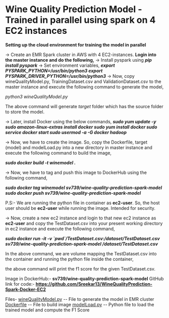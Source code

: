 ﻿# Wine Quality Prediction Model - Trained in parallel using spark on 4 EC2 instances

**Setting up the cloud environment for training the model in parallel**

-> Create an EMR Spark cluster in AWS with 4 EC2-instances.
**Login into the master instance and do the following,**
-> Install pyspark using ***pip install pyspark***
-> Set environment variables,
***export PYSPARK_PYTHON=/usr/bin/python3
export PYSPARK_DRIVER_PYTHON=/usr/bin/python3***
-> Now, copy wineQualityModel.py, TrainingDataset.csv and ValidationDataset.csv to the master instance and execute the following command to generate the model,

*python3 wineQualityModel.py* 

The above command will generate *target* folder which has the source folder to store the model.

-> Later, install Docker using the below commands,
***sudo yum update -y
sudo amazon-linux-extras install docker
sudo yum install docker
sudo service docker start
sudo usermod -a -G docker hadoop***

-> Now, we have to create the image. So, copy the Dockerfile, target (model) and modelLoad.py into a new directory in master instance and execute the following command to build the image,

***sudo docker build -t winemodel .***

-> Now, we have to tag and push this image to DockerHub using the following command,

***sudo docker tag winemodel sv739/wine-quality-prediction-spark-model
sudo docker push sv739/wine-quality-prediction-spark-model***

P.S:- We are running the python file in container as **ec2-user**. So, the host user should be **ec2-user** while running the image. Intended for security.

-> Now, create a new ec2 instance and login to that new ec2 instance as **ec2-user** and copy the TestDataset.csv into your present working directory in ec2 instance and execute the following command,


***sudo docker run -it -v \`pwd\`/TestDataset.csv:/dataset/TestDataset.csv sv739/wine-quality-prediction-spark-model /dataset/TestDataset.csv***

In the above command, we are volume mapping the TestDataset.csv into the container and running the python file inside the container,

the above command will print the f1 score for the given TestDataset.csv.


Image in DockerHub:- **sv739/wine-quality-prediction-spark-model**
GitHub link for code:- **https://github.com/Sreekar13/WineQualityPrediction-Spark-Docker-EC2**

Files-
[wineQualityModel.py](https://github.com/Sreekar13/WineQualityPrediction-Spark-Docker-EC2/blob/main/wineQualityModel.py)  -- File to generate the model in EMR cluster
[Dockerfile](https://github.com/Sreekar13/WineQualityPrediction-Spark-Docker-EC2/blob/main/Dockerfile) -- File to build image
[modelLoad.py](https://github.com/Sreekar13/WineQualityPrediction-Spark-Docker-EC2/blob/main/modelLoad.py)  -- Python file to load the trained model and compute the F1 Score


